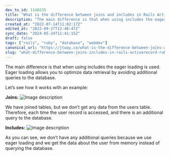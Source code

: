 ```yaml
---
dev_to_id: 1140235
title: "What is the difference between joins and includes in Rails ActiveRecord?"
description: "The main difference is that when using includes the eager loading is used. Eager loading allows you..."
created_at: "2022-07-14T11:02:17Z"
edited_at: "2022-09-27T12:48:47Z"
sync_date: "2024-05-24T11:41:15Z"
draft: false
tags: ["rails", "ruby", "database", "webdev"]
canonical_url: "https://jtway.co/what-is-the-difference-between-joins-and-includes-in-rails-activerecord-64cdbffe60b6"
slug: "what-difference-between-joins-includes-in-rails-activerecord-ruby"
---
```

The main difference is that when using includes the eager loading is used. Eager loading allows you to optimize data retrieval by avoiding additional queries to the database.

Let’s see how it works with an example:

**Joins:**
![Image description](https://dev-to-uploads.s3.amazonaws.com/uploads/articles/yvc5868vlo25ieeqqj3a.png)

We have joined tables, but we don’t get any data from the users table. Therefore, each time the user record is accessed, and there is an additional query to the database.

**Includes:**
![Image description](https://dev-to-uploads.s3.amazonaws.com/uploads/articles/0a4wxvhwry0k6sucaux0.png)

As you can see, we don’t have any additional queries because we use eager loading and we get the data about the user from memory instead of querying the database.

